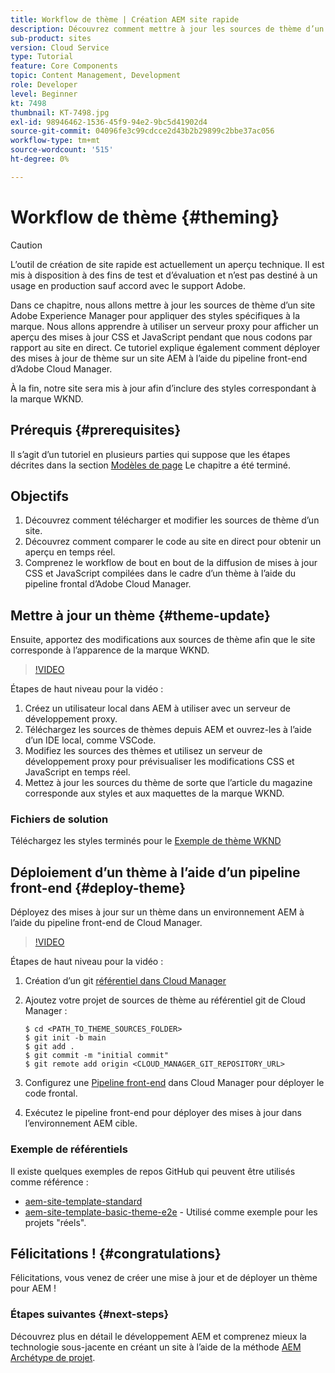```yaml
---
title: Workflow de thème | Création AEM site rapide
description: Découvrez comment mettre à jour les sources de thème d’un site Adobe Experience Manager pour appliquer des styles spécifiques à la marque. Découvrez comment utiliser un serveur proxy pour afficher un aperçu en direct des mises à jour CSS et JavaScript. Ce tutoriel explique également comment déployer des mises à jour de thème sur un site AEM à l’aide du pipeline front-end d’Adobe Cloud Manager.
sub-product: sites
version: Cloud Service
type: Tutorial
feature: Core Components
topic: Content Management, Development
role: Developer
level: Beginner
kt: 7498
thumbnail: KT-7498.jpg
exl-id: 98946462-1536-45f9-94e2-9bc5d41902d4
source-git-commit: 04096fe3c99cdcce2d43b2b29899c2bbe37ac056
workflow-type: tm+mt
source-wordcount: '515'
ht-degree: 0%

---
```


# Workflow de thème {#theming}

>[!CAUTION]
>
> L’outil de création de site rapide est actuellement un aperçu technique. Il est mis à disposition à des fins de test et d’évaluation et n’est pas destiné à un usage en production sauf accord avec le support Adobe.

Dans ce chapitre, nous allons mettre à jour les sources de thème d’un site Adobe Experience Manager pour appliquer des styles spécifiques à la marque. Nous allons apprendre à utiliser un serveur proxy pour afficher un aperçu des mises à jour CSS et JavaScript pendant que nous codons par rapport au site en direct. Ce tutoriel explique également comment déployer des mises à jour de thème sur un site AEM à l’aide du pipeline front-end d’Adobe Cloud Manager.

À la fin, notre site sera mis à jour afin d’inclure des styles correspondant à la marque WKND.

## Prérequis {#prerequisites}

Il s’agit d’un tutoriel en plusieurs parties qui suppose que les étapes décrites dans la section [Modèles de page](./page-templates.md) Le chapitre a été terminé.

## Objectifs

1. Découvrez comment télécharger et modifier les sources de thème d’un site.
1. Découvrez comment comparer le code au site en direct pour obtenir un aperçu en temps réel.
1. Comprenez le workflow de bout en bout de la diffusion de mises à jour CSS et JavaScript compilées dans le cadre d’un thème à l’aide du pipeline frontal d’Adobe Cloud Manager.

## Mettre à jour un thème {#theme-update}

Ensuite, apportez des modifications aux sources de thème afin que le site corresponde à l’apparence de la marque WKND.

>[!VIDEO](https://video.tv.adobe.com/v/332918/?quality=12&learn=on)

Étapes de haut niveau pour la vidéo :

1. Créez un utilisateur local dans AEM à utiliser avec un serveur de développement proxy.
1. Téléchargez les sources de thèmes depuis AEM et ouvrez-les à l’aide d’un IDE local, comme VSCode.
1. Modifiez les sources des thèmes et utilisez un serveur de développement proxy pour prévisualiser les modifications CSS et JavaScript en temps réel.
1. Mettez à jour les sources du thème de sorte que l’article du magazine corresponde aux styles et aux maquettes de la marque WKND.

### Fichiers de solution

Téléchargez les styles terminés pour le [Exemple de thème WKND](assets/theming/WKND-THEME-src-1.1.zip)

## Déploiement d’un thème à l’aide d’un pipeline front-end {#deploy-theme}

Déployez des mises à jour sur un thème dans un environnement AEM à l’aide du pipeline front-end de Cloud Manager.

>[!VIDEO](https://video.tv.adobe.com/v/338722/?quality=12&learn=on)

Étapes de haut niveau pour la vidéo :

1. Création d’un git [référentiel dans Cloud Manager](https://experienceleague.adobe.com/docs/experience-manager-cloud-manager/using/managing-code/cloud-manager-repositories.html)
1. Ajoutez votre projet de sources de thème au référentiel git de Cloud Manager :

   ```shell
   $ cd <PATH_TO_THEME_SOURCES_FOLDER>
   $ git init -b main
   $ git add .
   $ git commit -m "initial commit"
   $ git remote add origin <CLOUD_MANAGER_GIT_REPOSITORY_URL>
   ```

1. Configurez une [Pipeline front-end](https://experienceleague.adobe.com/docs/experience-manager-cloud-service/implementing/using-cloud-manager/cicd-pipelines/introduction-ci-cd-pipelines.html) dans Cloud Manager pour déployer le code frontal.
1. Exécutez le pipeline front-end pour déployer des mises à jour dans l’environnement AEM cible.

### Exemple de référentiels

Il existe quelques exemples de repos GitHub qui peuvent être utilisés comme référence :

* [aem-site-template-standard](https://github.com/adobe/aem-site-template-standard)
* [aem-site-template-basic-theme-e2e](https://github.com/adobe/aem-site-template-basic-theme-e2e) - Utilisé comme exemple pour les projets &quot;réels&quot;.

## Félicitations ! {#congratulations}

Félicitations, vous venez de créer une mise à jour et de déployer un thème pour AEM !

### Étapes suivantes {#next-steps}

Découvrez plus en détail le développement AEM et comprenez mieux la technologie sous-jacente en créant un site à l’aide de la méthode [AEM Archétype de projet](../project-archetype/overview.md).
